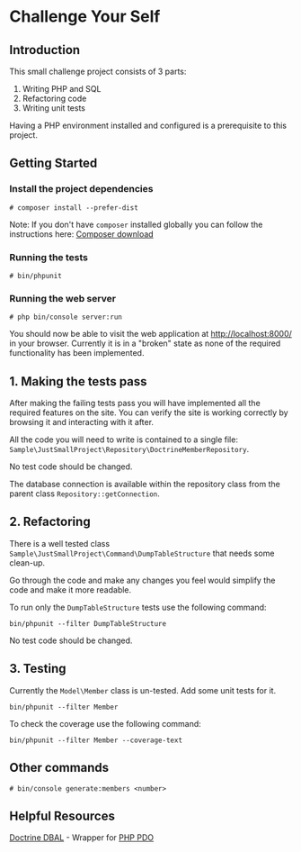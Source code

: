 # Challenge Your Self

## Introduction

This small challenge project consists of 3 parts:

1. Writing PHP and SQL
2. Refactoring code
3. Writing unit tests

Having a PHP environment installed and configured is a prerequisite to this project.

## Getting Started

### Install the project dependencies

    # composer install --prefer-dist

Note: If you don't have `composer` installed globally you can follow the instructions here: [Composer download](https://getcomposer.org/download/)

### Running the tests

    # bin/phpunit

### Running the web server

    # php bin/console server:run

You should now be able to visit the web application at [http://localhost:8000/](http://localhost:8000/) in your browser.
Currently it is in a "broken" state as none of the required functionality has been implemented.

## 1. Making the tests pass

After making the failing tests pass you will have implemented all the required features on the site.
You can verify the site is working correctly by browsing it and interacting with it after.

All the code you will need to write is contained to a single file: `Sample\JustSmallProject\Repository\DoctrineMemberRepository`.

No test code should be changed.

The database connection is available within the repository class from the parent class `Repository::getConnection`.

## 2. Refactoring

There is a well tested class `Sample\JustSmallProject\Command\DumpTableStructure` that needs some clean-up.

Go through the code and make any changes you feel would simplify the code and make it more readable.

To run only the `DumpTableStructure` tests use the following command:

    bin/phpunit --filter DumpTableStructure

No test code should be changed.

## 3. Testing

Currently the `Model\Member` class is un-tested. Add some unit tests for it.

    bin/phpunit --filter Member

To check the coverage use the following command:

    bin/phpunit --filter Member --coverage-text

## Other commands

    # bin/console generate:members <number>

## Helpful Resources

[Doctrine DBAL](http://docs.doctrine-project.org/projects/doctrine-dbal/en/latest/) - Wrapper for [PHP PDO](http://www.php.net/manual/en/book.pdo.php)
